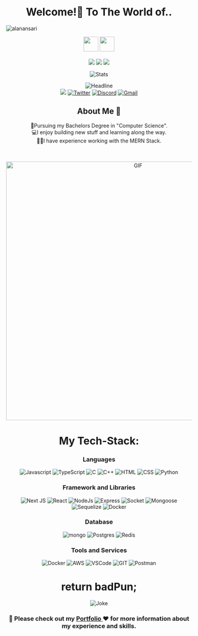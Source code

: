 <h1 align="center">Welcome!🎉 To The World of..</h1>
<p align="left"> <img src="https://komarev.com/ghpvc/?username=alanansari&label=Profile%20views&color=0e75b6&style=flat" alt="alanansari" /> </p>
<p>
<div align="center">
<img height="40px" src="https://img.shields.io/badge/-Alan-109c5b?&style=for-the-badge&logoWidth=50"/>
<img height="40px" src="https://img.shields.io/badge/-Ansari-024023?&style=for-the-badge&logoWidth=50"/>
</div>

<br>

<div align="center">
<img src="https://img.shields.io/badge/-A-109c5b?&style=for-the-badge&logoWidth=50"/>
<img src="https://img.shields.io/badge/-Software-024023?&style=for-the-badge&logoWidth=50"/>
<img src="https://img.shields.io/badge/-Developer-109c5b?&style=for-the-badge&logoWidth=50"/>
</div>
</p>

<div align=center>
        <p align="center">
  <img src="https://github-readme-stats.vercel.app/api?username=alanansari&show_icons=true&theme=dracula" alt="Stats" />
</p>
    <div align=center>

<div align=center>
        <img src="https://readme-typing-svg.herokuapp.com?color=109c5b&size=32&center=true&vCenter=true&width=600&height=50&lines=Hi+there+I'm+Alan+%F0%9F%91%8B;Software+Developer;Problem+Solver" alt="Headline" />
</div> 
<div>
    <a href="https://www.linkedin.com/in/alan-a-2a2839115/"><img src="https://img.shields.io/badge/LinkedIn-0077B5?style=for-the-badge&logo=linkedin&logoColor=whit" /></a>
    <a href="https://twitter.com/alan_ansari02"><img src="https://img.shields.io/badge/Twitter-1DA1F2?style=for-the-badge&logo=twitter&logoColor=white" alt="Twitter" /></a>
        <a href="https://www.discordapp.com/users/_orion_314"><img src="https://img.shields.io/badge/Discord-5865F2?style=for-the-badge&logo=discord&logoColor=white" alt="Discord" /></a>
        <a href="mailto:ansarialan31@gmail.com"><img src="https://img.shields.io/badge/Gmail-D14836?style=for-the-badge&logo=gmail&logoColor=white" alt="Gmail" /></a>
    </div>

<h2 align="center">About Me 🚀</h2>
<p align="center">
👦Pursuing my Bachelors Degree in "Computer Science". </br>
💻I enjoy building new stuff and learning along the way.</br>
👨‍💻I have experience working with the MERN Stack.
</p>

<br>
<br>

<img align="center" width="700px" alt="GIF" src="https://i.pinimg.com/originals/eb/50/87/eb50875a68b04b0480fa929af2c7547c.gif" />

<br>
<h1 align="center">My Tech-Stack:</h1>
<div align="center">
        
### Languages    
![Javascript](https://img.shields.io/badge/JavaScript-323330?style=for-the-badge&logo=javascript&logoColor=F7DF1E) ![TypeScript](https://img.shields.io/badge/typescript-%23007ACC.svg?style=for-the-badge&logo=typescript&logoColor=white) ![C](https://img.shields.io/badge/C-00599C?style=for-the-badge&logo=c&logoColor=white) ![C++](https://img.shields.io/badge/C%2B%2B-00599C?style=for-the-badge&logo=c%2B%2B&logoColor=white)  ![HTML](https://img.shields.io/badge/HTML5-E34F26?style=for-the-badge&logo=html5&logoColor=white) ![CSS](https://img.shields.io/badge/CSS3-1572B6?style=for-the-badge&logo=css3&logoColor=white) ![Python](https://img.shields.io/badge/Python-FFD43B?style=for-the-badge&logo=python&logoColor=blue)

### Framework and Libraries

  ![Next JS](https://img.shields.io/badge/Next-black?style=for-the-badge&logo=next.js&logoColor=white)
  ![React](https://img.shields.io/badge/React-20232A?style=for-the-badge&logo=react&logoColor=61DAFB)
  ![NodeJs](https://img.shields.io/badge/Node.js-339933?style=for-the-badge&logo=nodedotjs&logoColor=white)
  ![Express](https://img.shields.io/badge/Express.js-000000?style=for-the-badge&logo=express&logoColor=white)
  ![Socket](https://img.shields.io/badge/Socket.io-010101?&style=for-the-badge&logo=Socket.io&logoColor=white)
  <img alt="Mongoose" src="https://img.shields.io/badge/Mongoose-880000.svg?style=for-the-badge&logo=Mongoose&logoColor=white"/>
  <img alt="Sequelize" src="https://img.shields.io/badge/Sequelize-52B0E7.svg?style=for-the-badge&logo=Sequelize&logoColor=white"/>
  ![Docker](https://img.shields.io/badge/Docker-2CA5E0?style=for-the-badge&logo=docker&logoColor=white)

### Database

  ![mongo](https://img.shields.io/badge/MongoDB-4EA94B?style=for-the-badge&logo=mongodb&logoColor=white)
  ![Postgres](https://img.shields.io/badge/postgres-%23316192.svg?style=for-the-badge&logo=postgresql&logoColor=white)
  ![Redis](https://img.shields.io/badge/redis-%23DD0031.svg?style=for-the-badge&logo=redis&logoColor=white)
 
### Tools and Services

  ![Docker](https://img.shields.io/badge/docker-%230db7ed.svg?style=for-the-badge&logo=docker&logoColor=white)
  <img alt="AWS" src="https://img.shields.io/badge/AWS%20-%23FF9900.svg?&style=for-the-badge&logo=amazon-aws&logoColor=white"/>
  <img alt="VSCode" src="https://img.shields.io/badge/Visual%20Studio%20Code-007ACC.svg?style=for-the-badge&logo=Visual-Studio-Code&logoColor=white"/>
  <img alt="GIT" src="https://img.shields.io/badge/Git-F05032.svg?style=for-the-badge&logo=Git&logoColor=white"/>
  <img alt="Postman" src="https://img.shields.io/badge/Postman-FF6C37.svg?style=for-the-badge&logo=Postman&logoColor=white"/>
  
</div>

<!-- Jokes of the Day -->
<h1 align="center">return badPun;</h1>
<p align="center">
  <img src="https://readme-jokes.vercel.app/api" alt="Joke" />
</p>

<div align="center">
  
<h3> 📄  Please check out my <a href="https://devalan.in"> Portfolio </a> ❤️ for more information about my experience and skills.</h3>

</div>
